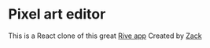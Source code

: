# Pixel art editor

This is a React clone of this great [Rive app](https://rive.app/s/Cq6ag2CYgkCZvYutRWHvoQ/) Created by [Zack](https://twitter.com/mrdavenport) 
